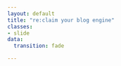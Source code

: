 ```yaml
---
layout: default
title: "re:claim your blog engine"
classes:
- slide
data:
  transition: fade

---
```

